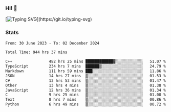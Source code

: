 ### Hi!  👋

[![Typing SVG](https://readme-typing-svg.herokuapp.com?font=Fira+Code&pause=1000&width=435&lines=Hello!+I'm+Texiwustion.)](https://git.io/typing-svg)

### Stats

<!--START_SECTION:waka-->

```txt
From: 30 June 2023 - To: 02 December 2024

Total Time: 944 hrs 37 mins

C++                482 hrs 25 mins ████████████▓░░░░░░░░░░░░   51.07 %
TypeScript         234 hrs 7 mins  ██████▒░░░░░░░░░░░░░░░░░░   24.79 %
Markdown           111 hrs 59 mins ███░░░░░░░░░░░░░░░░░░░░░░   11.86 %
JSON               14 hrs 27 mins  ▒░░░░░░░░░░░░░░░░░░░░░░░░   01.53 %
C#                 13 hrs 53 mins  ▒░░░░░░░░░░░░░░░░░░░░░░░░   01.47 %
Other              13 hrs 4 mins   ▒░░░░░░░░░░░░░░░░░░░░░░░░   01.38 %
JavaScript         12 hrs 36 mins  ▒░░░░░░░░░░░░░░░░░░░░░░░░   01.34 %
C                  9 hrs 25 mins   ▒░░░░░░░░░░░░░░░░░░░░░░░░   01.00 %
Text               8 hrs 7 mins    ▒░░░░░░░░░░░░░░░░░░░░░░░░   00.86 %
Python             6 hrs 49 mins   ▒░░░░░░░░░░░░░░░░░░░░░░░░   00.72 %
```

<!--END_SECTION:waka-->
